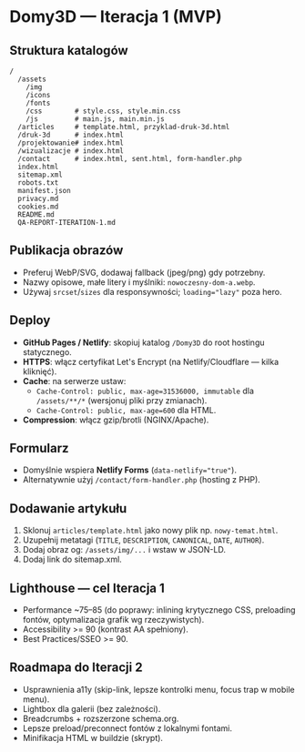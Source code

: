 # Domy3D — Iteracja 1 (MVP)

## Struktura katalogów
```
/
  /assets
    /img
    /icons
    /fonts
    /css        # style.css, style.min.css
    /js         # main.js, main.min.js
  /articles     # template.html, przyklad-druk-3d.html
  /druk-3d      # index.html
  /projektowanie# index.html
  /wizualizacje # index.html
  /contact      # index.html, sent.html, form-handler.php
  index.html
  sitemap.xml
  robots.txt
  manifest.json
  privacy.md
  cookies.md
  README.md
  QA-REPORT-ITERATION-1.md
```

## Publikacja obrazów
- Preferuj WebP/SVG, dodawaj fallback (jpeg/png) gdy potrzebny.
- Nazwy opisowe, małe litery i myślniki: `nowoczesny-dom-a.webp`.
- Używaj `srcset`/`sizes` dla responsywności; `loading="lazy"` poza hero.

## Deploy
- **GitHub Pages / Netlify**: skopiuj katalog `/Domy3D` do root hostingu statycznego.
- **HTTPS**: włącz certyfikat Let's Encrypt (na Netlify/Cloudflare — kilka kliknięć).
- **Cache**: na serwerze ustaw:
  - `Cache-Control: public, max-age=31536000, immutable` dla `/assets/**/*` (wersjonuj pliki przy zmianach).
  - `Cache-Control: public, max-age=600` dla HTML.
- **Compression**: włącz gzip/brotli (NGINX/Apache).

## Formularz
- Domyślnie wspiera **Netlify Forms** (`data-netlify="true"`).
- Alternatywnie użyj `/contact/form-handler.php` (hosting z PHP).

## Dodawanie artykułu
1. Sklonuj `articles/template.html` jako nowy plik np. `nowy-temat.html`.
2. Uzupełnij metatagi (`TITLE`, `DESCRIPTION`, `CANONICAL`, `DATE`, `AUTHOR`).
3. Dodaj obraz og: `/assets/img/...` i wstaw w JSON-LD.
4. Dodaj link do sitemap.xml.

## Lighthouse — cel Iteracja 1
- Performance ~75–85 (do poprawy: inlining krytycznego CSS, preloading fontów, optymalizacja grafik wg rzeczywistych).
- Accessibility >= 90 (kontrast AA spełniony).
- Best Practices/SSEO >= 90.

## Roadmapa do Iteracji 2
- Usprawnienia a11y (skip-link, lepsze kontrolki menu, focus trap w mobile menu).
- Lightbox dla galerii (bez zależności).
- Breadcrumbs + rozszerzone schema.org.
- Lepsze preload/preconnect fontów z lokalnymi fontami.
- Minifikacja HTML w buildzie (skrypt).

